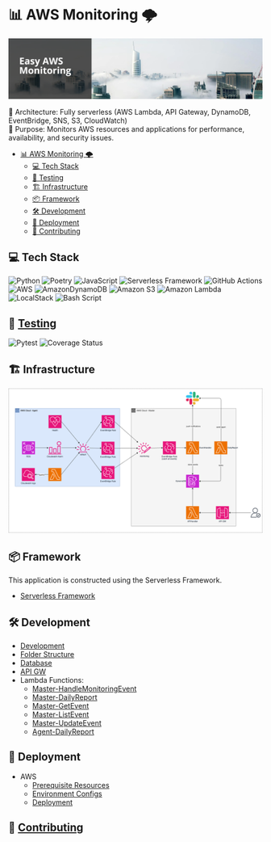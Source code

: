 # 📊 AWS Monitoring 🌩️

![banner.png](docs/images/banner.png)

🔹 Architecture: Fully serverless (AWS Lambda, API Gateway, DynamoDB, EventBridge, SNS, S3, CloudWatch)<br>
🔹 Purpose: Monitors AWS resources and applications for performance, availability, and security issues.<br>

<!-- TOC -->

* [📊 AWS Monitoring 🌩️](#-aws-monitoring-)
  * [💻 Tech Stack](#-tech-stack)
  * [🧪 Testing](#-testing)
  * [🏗️ Infrastructure](#-infrastructure)
  * [📦 Framework](#-framework)
  * [🛠️ Development](#-development)
  * [🚀 Deployment](#-deployment)
  * [🤝 Contributing](#-contributing)

<!-- TOC -->

## 💻 Tech Stack

![Python](https://img.shields.io/badge/python-3670A0?style=for-the-badge&logo=python&logoColor=ffdd54)
![Poetry](https://img.shields.io/badge/Poetry-%233B82F6.svg?style=for-the-badge&logo=poetry&logoColor=0B3D8D)
![JavaScript](https://img.shields.io/badge/javascript-%23323330.svg?style=for-the-badge&logo=javascript&logoColor=%23F7DF1E)
![Serverless Framework](https://img.shields.io/badge/serverless%20framework-8A2BE2?style=for-the-badge)
![GitHub Actions](https://img.shields.io/badge/github%20actions-%232671E5.svg?style=for-the-badge&logo=githubactions&logoColor=white)
![AWS](https://img.shields.io/badge/AWS-%23FF9900.svg?style=for-the-badge&logo=amazon-aws&logoColor=white)
![AmazonDynamoDB](https://img.shields.io/badge/Amazon%20DynamoDB-4053D6?style=for-the-badge&logo=Amazon%20DynamoDB&logoColor=white)
![Amazon S3](https://img.shields.io/badge/Amazon%20S3-FF9900?style=for-the-badge&logo=amazons3&logoColor=white&color=green)
![Amazon Lambda](https://img.shields.io/badge/Amazon%20lambda-8A2BE2?style=for-the-badge&color=FF9933)
![LocalStack](https://img.shields.io/badge/local%20stack-8A2BE2?style=for-the-badge&color=blue)
![Bash Script](https://img.shields.io/badge/bash_script-%23121011.svg?style=for-the-badge&logo=gnu-bash&logoColor=white)

## 🧪 [Testing](tests)

![Pytest](https://img.shields.io/badge/pytest-%23ffffff.svg?style=for-the-badge&logo=pytest&logoColor=2f9fe3)
![Coverage Status](https://img.shields.io/badge/Coverage-88%25-blue?style=for-the-badge&logo=codecov&logoColor=white)

## 🏗️ Infrastructure

![infra](docs/images/infra.png)

## 📦 Framework

This application is constructed using the Serverless Framework.

- [Serverless Framework](https://www.serverless.com/)

## 🛠️ Development

- [Development](docs/development.md)
- [Folder Structure](docs/folder_structure.md)
- [Database](docs/db.md)
- [API GW](docs/aws-api-gw.md)
- Lambda Functions:
  - [Master-HandleMonitoringEvent](infra/master/functions/HandleMonitoringEvents.yml)
  - [Master-DailyReport](infra/master/functions/DailyReport.yml)
  - [Master-GetEvent](infra/master/functions/api/GetEvent.yml)
  - [Master-ListEvent](infra/master/functions/api/ListEvents.yml)
  - [Master-UpdateEvent](infra/master/functions/api/UpdateEvent.yml)
  - [Agent-DailyReport](infra/agent/functions/QueryErrorLogs.yml)

## 🚀 Deployment

- AWS
  - [Prerequisite Resources](docs/aws-prerequisite-resources.md)
  - [Environment Configs](docs/aws-environment-configs.md)
  - [Deployment](docs/aws-deployment.md)

## 🤝 [Contributing](docs/git/contributing.md)
